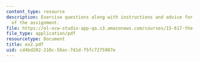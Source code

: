 ```yaml
---
content_type: resource
description: Exercise questions along with instructions and advice for the completion
  of the assignment.
file: https://ol-ocw-studio-app-qa.s3.amazonaws.com/courses/15-617-the-law-of-corporate-finance-and-financial-markets-spring-2004/cd4bd202210c56ac7d1df5fc7275987e_ex2.pdf
file_type: application/pdf
resourcetype: Document
title: ex2.pdf
uid: cd4bd202-210c-56ac-7d1d-f5fc7275987e
---
```

